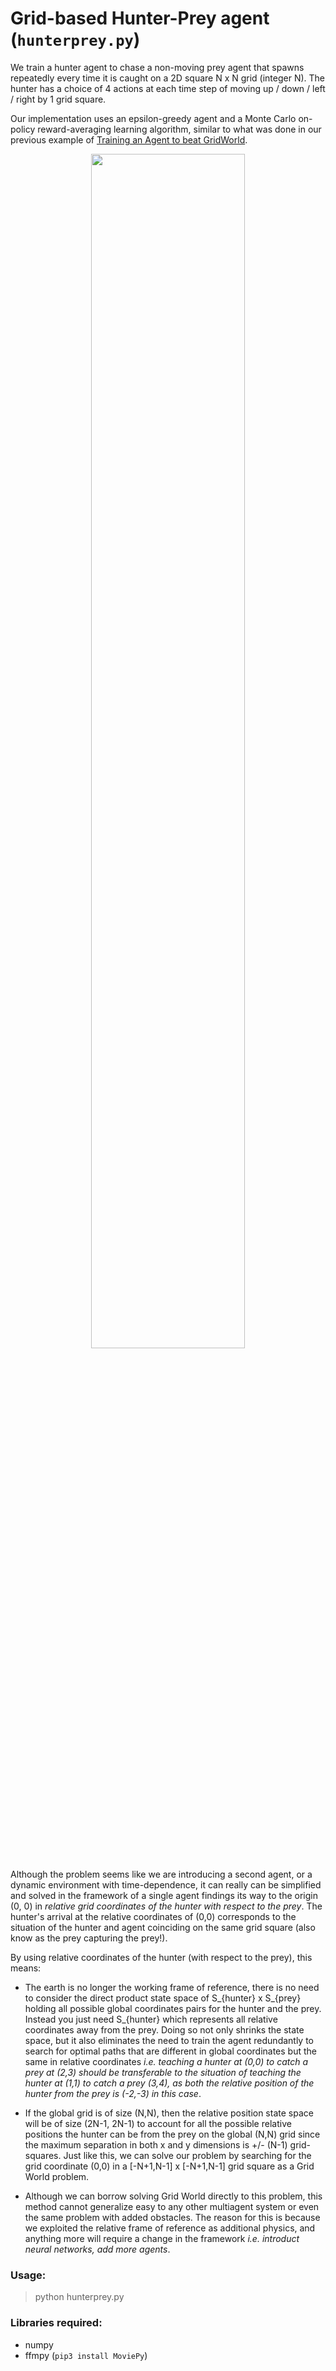 # Grid-based Hunter-Prey agent (`hunterprey.py`)

We train a hunter agent to chase a non-moving prey agent that spawns repeatedly every time it is caught on a 2D square N x N grid (integer N). The hunter has a choice of 4 actions at each time step of moving up / down / left / right by 1 grid square.

Our implementation uses an epsilon-greedy agent and a Monte Carlo on-policy reward-averaging learning algorithm, similar to what was done in our previous example of [Training an Agent to beat GridWorld](https://github.com/ankonzoid/Deep-Reinforcement-Learning-Tutorials/blob/master/gridworld). 

<p align="center">
<img src="https://github.com/ankonzoid/Deep-Reinforcement-Learning-Tutorials/blob/master/hunterprey/results/hunterprey.gif" width="70%">
</p>

Although the problem seems like we are introducing a second agent, or a dynamic environment with time-dependence, it can really can be simplified and solved in the framework of a single agent findings its way to the origin (0, 0) in *relative grid coordinates of the hunter with respect to the prey*. The hunter's arrival at the relative coordinates of (0,0) corresponds to the situation of the hunter and agent coinciding on the same grid square (also know as the prey capturing the prey!).

By using relative coordinates of the hunter (with respect to the prey), this means:

* The earth is no longer the working frame of reference, there is no need to consider the direct product state space of S_{hunter} x S_{prey} holding all possible global coordinates pairs for the hunter and the prey. Instead you just need S_{hunter} which represents all relative coordinates away from the prey. Doing so not only shrinks the state space, but it also eliminates the need to train the agent redundantly to search for optimal paths that are different in global coordinates but the same in relative coordinates *i.e. teaching a hunter at (0,0) to catch a prey at (2,3) should be transferable to the situation of teaching the hunter at (1,1) to catch a prey (3,4), as both the relative position of the hunter from the prey is (-2,-3) in this case*.

* If the global grid is of size (N,N), then the relative position state space will be of size (2N-1, 2N-1) to account for all the possible relative positions the hunter can be from the prey on the global (N,N) grid since the maximum separation in both x and y dimensions is +/- (N-1) grid-squares. Just like this, we can solve our problem by searching for the grid coordinate (0,0) in a [-N+1,N-1] x [-N+1,N-1] grid square as a Grid World problem.

* Although we can borrow solving Grid World directly to this problem, this method cannot generalize easy to any other multiagent system or even the same problem with added obstacles. The reason for this is because we exploited the relative frame of reference as additional physics, and anything more will require a change in the framework *i.e. introduct neural networks, add more agents*.

### Usage:

> python hunterprey.py

### Libraries required:

* numpy
* ffmpy (`pip3 install MoviePy`)
